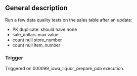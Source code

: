 ## General description

Run a few data quality tests on the sales table after an update:

- PK duplicate: should have none
- sale_dollars max value
- count null store_number
- count null item_number

### Trigger

Triggered on 000099_iowa_liquor_prepare_pda execution.